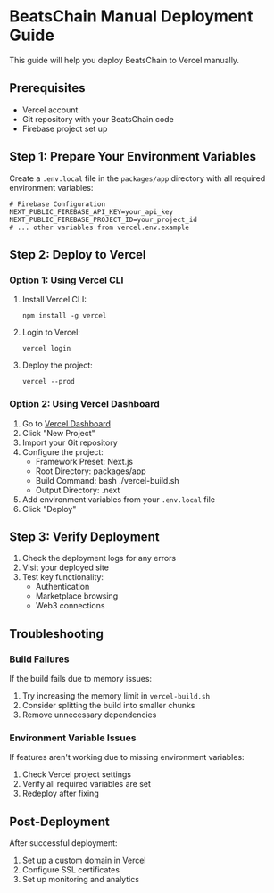 # BeatsChain Manual Deployment Guide

This guide will help you deploy BeatsChain to Vercel manually.

## Prerequisites

- Vercel account
- Git repository with your BeatsChain code
- Firebase project set up

## Step 1: Prepare Your Environment Variables

Create a `.env.local` file in the `packages/app` directory with all required environment variables:

```
# Firebase Configuration
NEXT_PUBLIC_FIREBASE_API_KEY=your_api_key
NEXT_PUBLIC_FIREBASE_PROJECT_ID=your_project_id
# ... other variables from vercel.env.example
```

## Step 2: Deploy to Vercel

### Option 1: Using Vercel CLI

1. Install Vercel CLI:
   ```
   npm install -g vercel
   ```

2. Login to Vercel:
   ```
   vercel login
   ```

3. Deploy the project:
   ```
   vercel --prod
   ```

### Option 2: Using Vercel Dashboard

1. Go to [Vercel Dashboard](https://vercel.com/dashboard)
2. Click "New Project"
3. Import your Git repository
4. Configure the project:
   - Framework Preset: Next.js
   - Root Directory: packages/app
   - Build Command: bash ./vercel-build.sh
   - Output Directory: .next
5. Add environment variables from your `.env.local` file
6. Click "Deploy"

## Step 3: Verify Deployment

1. Check the deployment logs for any errors
2. Visit your deployed site
3. Test key functionality:
   - Authentication
   - Marketplace browsing
   - Web3 connections

## Troubleshooting

### Build Failures

If the build fails due to memory issues:

1. Try increasing the memory limit in `vercel-build.sh`
2. Consider splitting the build into smaller chunks
3. Remove unnecessary dependencies

### Environment Variable Issues

If features aren't working due to missing environment variables:

1. Check Vercel project settings
2. Verify all required variables are set
3. Redeploy after fixing

## Post-Deployment

After successful deployment:

1. Set up a custom domain in Vercel
2. Configure SSL certificates
3. Set up monitoring and analytics